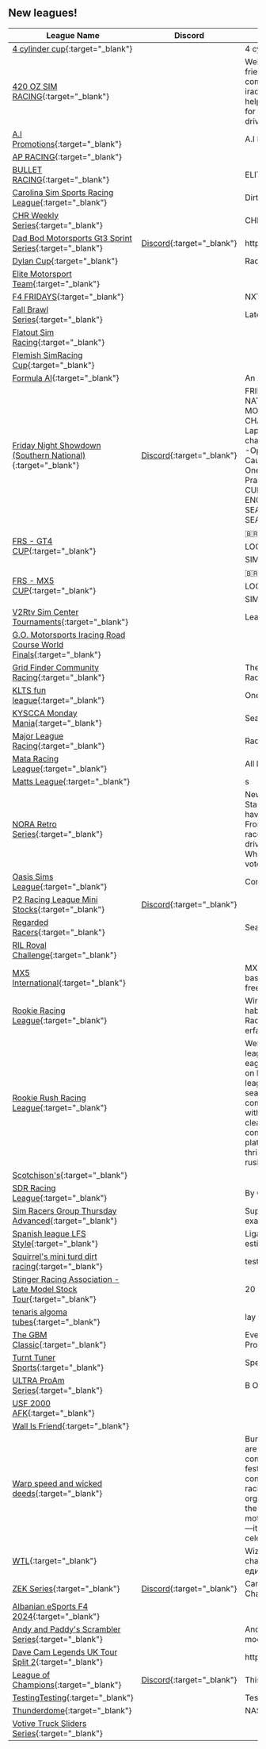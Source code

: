 ## New leagues!

| League Name | Discord | About |
|-------------------------------------------------------------------------------------------------------------------------------------------------|----------------------------------------------------------|------------------------------------------------------------------------------------------------------------------------------------------------------------------------------------------------------------------------------------------------------------------------------------------------------------------------------------------------------------------------------------------------------------------------------------------------------------------------------------------------------------------------------------------------------------------------------------------------------------------------|
|[4 cylinder cup](https://members.iracing.com/membersite/member/LeagueView.do?league=11574){:target="_blank"} | |4 cylinder racing on dirt |
|[420 OZ SIM RACING](https://members.iracing.com/membersite/member/LeagueView.do?league=11564){:target="_blank"} | |Welcome to 420 oz sim racing we are a small friendly, funny, out going but growing sim racing community, we have events for acc and now iracing, everyone is welcome to race\. if you need help just ask the admins aswell as join the discord for more info on how to join the other league races drivers briefing and to chat to other drivers |
|[A\.I Promotions](https://members.iracing.com/membersite/member/LeagueView.do?league=11589){:target="_blank"} | |A\.I Promotions Money Races |
|[AP RACING](https://members.iracing.com/membersite/member/LeagueView.do?league=11539){:target="_blank"} | | |
|[BULLET RACING](https://members.iracing.com/membersite/member/LeagueView.do?league=11572){:target="_blank"} | |ELITE DRIVERS LEAGUE |
|[Carolina Sim Sports Racing League](https://members.iracing.com/membersite/member/LeagueView.do?league=11556){:target="_blank"} | |Dirt Racing League |
|[CHR Weekly Series](https://members.iracing.com/membersite/member/LeagueView.do?league=11585){:target="_blank"} | |CHR |
|[Dad Bod Motorsports Gt3 Sprint Series](https://members.iracing.com/membersite/member/LeagueView.do?league=11560){:target="_blank"} |[Discord](https://discord.gg/rQh5XgbT3M){:target="_blank"} |https://discord\.gg/rQh5XgbT3M |
|[Dylan Cup](https://members.iracing.com/membersite/member/LeagueView.do?league=11549){:target="_blank"} | |Racing 'n Stuff |
|[Elite Motorsport Team](https://members.iracing.com/membersite/member/LeagueView.do?league=11569){:target="_blank"} | | |
|[F4 FRIDAYS](https://members.iracing.com/membersite/member/LeagueView.do?league=11537){:target="_blank"} | |NXTGEN F4 LEAGUE |
|[Fall Brawl Series](https://members.iracing.com/membersite/member/LeagueView.do?league=11538){:target="_blank"} | |Late Model Stocks |
|[Flatout Sim Racing](https://members.iracing.com/membersite/member/LeagueView.do?league=11543){:target="_blank"} | | |
|[Flemish SimRacing Cup](https://members.iracing.com/membersite/member/LeagueView.do?league=11546){:target="_blank"} | | |
|[Formula AI](https://members.iracing.com/membersite/member/LeagueView.do?league=11592){:target="_blank"} | |An AI Formula league |
|[Friday Night Showdown \(Southern National\)](https://members.iracing.com/membersite/member/LeagueView.do?league=11551){:target="_blank"} |[Discord](https://discord.gg/egmdeDFy){:target="_blank"} |FRIDAY NIGHTS WE ONLY RUN SOUTHREN NATIONAL \(4 CLASSES\) LATE MODEL/SK MODS/MINI STOCK/STREET STOCK CARS CHANGE WEEK TO WEEK\.  \-25 Min Practice  \-3 Lap Lone Qualifying  \- 55 Lap Race \(subject to change\)  \-Point Scaling System to be Determined  \-Open setups  \-Night racing  \-Full Course Cautions  \-Lucky dog rule \(Admin will enforce\)  \-One Quick Repair  \-Session opens at 8pm \(EST\)   Practice 8pm \(EST\)  Racing 9pm \(EST\)   CURRENTLY RECRUITING ONCE WE HAVE ENOUGH PEOPLE WE WILL START REGULAR SEASON AS OF NOW WE WILL BE RUNNING PRE SEASON \(NO POINTS\) |
|[FRS \- GT4 CUP](https://members.iracing.com/membersite/member/LeagueView.do?league=11576){:target="_blank"} | |🇧🇷 Liga de Automobilismo Virtual Patrocínio: 🎮 LOGITECH 🏎️ RAKE PARTS 💺 LIMA RACE 🕹️ RMS SIM RACING |
|[FRS \- MX5 CUP](https://members.iracing.com/membersite/member/LeagueView.do?league=11577){:target="_blank"} | |🇧🇷 Liga de Automobilismo Virtual Patrocínio: 🎮 LOGITECH 🏎️ RAKE PARTS 💺 LIMA RACE 🕹️ RMS SIM RACING |
|[V2Rtv Sim Center Tournaments](https://members.iracing.com/membersite/member/LeagueView.do?league=11540){:target="_blank"} | |League format for the Sim Center Tournaments |
|[G\.O\. Motorsports Iracing Road Course World Finals](https://members.iracing.com/membersite/member/LeagueView.do?league=11554){:target="_blank"} | | |
|[Grid Finder Community Racing](https://members.iracing.com/membersite/member/LeagueView.do?league=11542){:target="_blank"} | |The home of all Grid Finder organised Community Racing on iRacing |
|[KLTS fun league](https://members.iracing.com/membersite/member/LeagueView.do?league=11582){:target="_blank"} | |One for the boys |
|[KYSCCA Monday Mania](https://members.iracing.com/membersite/member/LeagueView.do?league=11590){:target="_blank"} | |Season 1 KYSCCA Monday Miata Mania |
|[Major League Racing](https://members.iracing.com/membersite/member/LeagueView.do?league=11555){:target="_blank"} | |Racing for fun |
|[Mata Racing League](https://members.iracing.com/membersite/member/LeagueView.do?league=11588){:target="_blank"} | |All Fun |
|[Matts League](https://members.iracing.com/membersite/member/LeagueView.do?league=11591){:target="_blank"} | |s |
|[NORA Retro Series](https://members.iracing.com/membersite/member/LeagueView.do?league=11573){:target="_blank"} | |New series coming to NORA starting in 2025\! Starting back in 2004, we will allow the league to have a say in what direction this league goes\! From crown jewel races, what tracks get a 2nd race, which tracks LOSE a 2nd race\. It is all in the drivers hands\. Don't want the "win and in" format? When the year comes \(if we make it that far\), don't vote for it\!\! |
|[Oasis Sims League](https://members.iracing.com/membersite/member/LeagueView.do?league=11584){:target="_blank"} | |Come and race it running all kinds of races |
|[P2 Racing League Mini Stocks](https://members.iracing.com/membersite/member/LeagueView.do?league=11559){:target="_blank"} |[Discord](https://discord.gg/7x8UKWEqWN){:target="_blank"} | |
|[Regarded Racers](https://members.iracing.com/membersite/member/LeagueView.do?league=11562){:target="_blank"} | |Season 1 \(2024/2025\) |
|[RIL Roval Challenge](https://members.iracing.com/membersite/member/LeagueView.do?league=11567){:target="_blank"} | | |
|[MX5 International](https://members.iracing.com/membersite/member/LeagueView.do?league=11581){:target="_blank"} | |MX5 to keep the performance even and wins based on driver skill, this league will run both the free and paid tracks during the season |
|[Rookie Racing League](https://members.iracing.com/membersite/member/LeagueView.do?league=11570){:target="_blank"} | |Wir sind eine anfängerfreundliche Rennliga\. Wir haben uns auf einen einfachen Einstieg ins Sim\-Racing fokussiert bieten aber auch Racing für erfahrene Racer an\! |
|[Rookie Rush Racing League](https://members.iracing.com/membersite/member/LeagueView.do?league=11548){:target="_blank"} | |Welcome to Rookie Rush Racing, the perfect league for newcomers and intermediate drivers eager to dive into competitive sim racing\! Focused on Mini Stock and other entry\-level vehicles, our league features 10\-16 exciting oval races each season\. Teams can enter with up to 5 cars and compete in an environment that blends excitement with skill development\. With a strong emphasis on clean racing and fostering a supportive community, Rookie Rush Racing offers an ideal platform to sharpen your abilities and enjoy thrilling competition\. Join us and experience the rush of racing from the start\! |
|[Scotchison's](https://members.iracing.com/membersite/member/LeagueView.do?league=11558){:target="_blank"} | | |
|[SDR Racing League](https://members.iracing.com/membersite/member/LeagueView.do?league=11575){:target="_blank"} | |By Gulf MX |
|[Sim Racers Group Thursday Advanced](https://members.iracing.com/membersite/member/LeagueView.do?league=11561){:target="_blank"} | |Super Formula Toyota Following iRacing schedule exactly |
|[Spanish league LFS Style](https://members.iracing.com/membersite/member/LeagueView.do?league=11571){:target="_blank"} | |Liga española de iRacing siguiendo el antiguo estilo de liveforspeed\.es\. |
|[Squirrel's mini turd dirt racing](https://members.iracing.com/membersite/member/LeagueView.do?league=11578){:target="_blank"} | |testing |
|[Stinger Racing Association \- Late Model Stock Tour](https://members.iracing.com/membersite/member/LeagueView.do?league=11586){:target="_blank"} | |20 race schedule with restricted open setup |
|[tenaris algoma tubes](https://members.iracing.com/membersite/member/LeagueView.do?league=11557){:target="_blank"} | |lay pipe and turn left |
|[The GBM Classic](https://members.iracing.com/membersite/member/LeagueView.do?league=11566){:target="_blank"} | |Every Lap gets Johnny C one can of Sardines\. Promo Code MOLE |
|[Turnt Tuner Sports](https://members.iracing.com/membersite/member/LeagueView.do?league=11563){:target="_blank"} | |Spenamil Throwing D |
|[ULTRA ProAm Series](https://members.iracing.com/membersite/member/LeagueView.do?league=11552){:target="_blank"} | |B Open series with 100% race length\. |
|[USF 2000 AFK](https://members.iracing.com/membersite/member/LeagueView.do?league=11593){:target="_blank"} | | |
|[Wall Is Friend](https://members.iracing.com/membersite/member/LeagueView.do?league=11541){:target="_blank"} | | |
|[Warp speed and wicked deeds](https://members.iracing.com/membersite/member/LeagueView.do?league=11579){:target="_blank"} | |Burning Man participants who sim race on iRacing are a unique blend of free\-spirited creativity and competitive drive\. These digital nomads bring the festival’s ethos of radical self\-expression, communal effort, and innovation into the virtual racing world\. Whether designing wild car liveries, organizing themed events, or pushing the limits on the digital track, they merge counter\-culture with motorsport\. For them, racing isn’t just about speed—it's an artistic expression, collaboration, and a celebration of the unconventional\. |
|[WTL](https://members.iracing.com/membersite/member/LeagueView.do?league=11565){:target="_blank"} | |Wizards Team League for private races and championships\./ Wizards Team League для единичных ивентов и целых чемпионатов |
|[ZEK Series](https://members.iracing.com/membersite/member/LeagueView.do?league=11547){:target="_blank"} |[Discord](https://discord.gg/DPhuPrpmp7){:target="_blank"} |Campeonato GT3 Individual / GT3 Individual Championship |
|[Albanian eSports F4 2024](https://members.iracing.com/membersite/member/LeagueView.do?league=11545){:target="_blank"} | | |
|[Andy and Paddy's Scrambler Series](https://members.iracing.com/membersite/member/LeagueView.do?league=11568){:target="_blank"} | |Andy and Paddy's Thunder Cup Series against moderate skill AI opponents |
|[Dave Cam Legends UK Tour Split 2](https://members.iracing.com/membersite/member/LeagueView.do?league=11544){:target="_blank"} | |https://www\.thesimgrid\.com/championships/9323 |
|[League of Champions](https://members.iracing.com/membersite/member/LeagueView.do?league=11583){:target="_blank"} |[Discord](https://discord.gg/CAgARq8gdp){:target="_blank"} |This is the official League of Champions |
|[TestingTesting](https://members.iracing.com/membersite/member/LeagueView.do?league=11553){:target="_blank"} | |Testing |
|[Thunderdome](https://members.iracing.com/membersite/member/LeagueView.do?league=11587){:target="_blank"} | |NASCAR Series |
|[Votive Truck Sliders Series](https://members.iracing.com/membersite/member/LeagueView.do?league=11550){:target="_blank"} | | |

